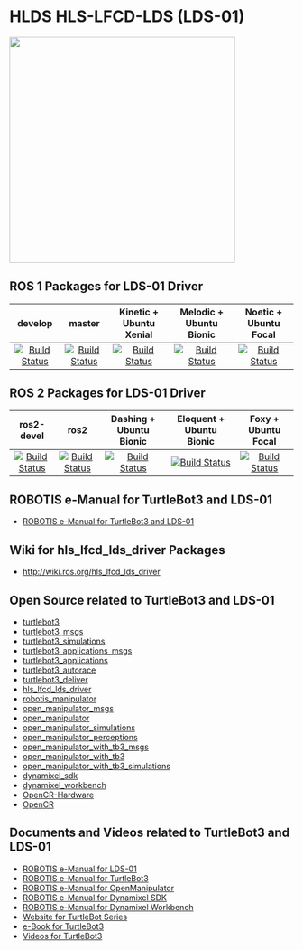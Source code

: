 # HLDS HLS-LFCD-LDS (LDS-01)
<img src="http://emanual.robotis.com/assets/images/platform/turtlebot3/appendix_lds/lds.png" width="400">

## ROS 1 Packages for LDS-01 Driver
|develop|master|Kinetic + Ubuntu Xenial|Melodic + Ubuntu Bionic|Noetic + Ubuntu Focal|
|:---:|:---:|:---:|:---:|:---:|
|[![Build Status](https://travis-ci.org/ROBOTIS-GIT/hls_lfcd_lds_driver.svg?branch=develop)](https://travis-ci.org/ROBOTIS-GIT/hls_lfcd_lds_driver)|[![Build Status](https://travis-ci.org/ROBOTIS-GIT/hls_lfcd_lds_driver.svg?branch=master)](https://travis-ci.org/ROBOTIS-GIT/hls_lfcd_lds_driver)|[![Build Status](https://travis-ci.org/ROBOTIS-GIT/hls_lfcd_lds_driver.svg?branch=kinetic-devel)](https://travis-ci.org/ROBOTIS-GIT/hls_lfcd_lds_driver)|[![Build Status](https://travis-ci.org/ROBOTIS-GIT/hls_lfcd_lds_driver.svg?branch=melodic-devel)](https://travis-ci.org/ROBOTIS-GIT/hls_lfcd_lds_driver)|[![Build Status](https://travis-ci.org/ROBOTIS-GIT/hls_lfcd_lds_driver.svg?branch=noetic-devel)](https://travis-ci.org/ROBOTIS-GIT/hls_lfcd_lds_driver)|

## ROS 2 Packages for LDS-01 Driver
|ros2-devel|ros2|Dashing + Ubuntu Bionic|Eloquent + Ubuntu Bionic|Foxy + Ubuntu Focal|
|:---:|:---:|:---:|:---:|:---:|
|[![Build Status](https://travis-ci.org/ROBOTIS-GIT/hls_lfcd_lds_driver.svg?branch=ros2-devel)](https://travis-ci.org/ROBOTIS-GIT/hls_lfcd_lds_driver)|[![Build Status](https://travis-ci.org/ROBOTIS-GIT/hls_lfcd_lds_driver.svg?branch=ros2)](https://travis-ci.org/ROBOTIS-GIT/hls_lfcd_lds_driver)|[![Build Status](https://travis-ci.org/ROBOTIS-GIT/hls_lfcd_lds_driver.svg?branch=dashing-devel)](https://travis-ci.org/ROBOTIS-GIT/hls_lfcd_lds_driver)|[![Build Status](https://travis-ci.org/ROBOTIS-GIT/hls_lfcd_lds_driver.svg?branch=eloquent-devel)](https://travis-ci.org/ROBOTIS-GIT/hls_lfcd_lds_driver)|[![Build Status](https://travis-ci.org/ROBOTIS-GIT/hls_lfcd_lds_driver.svg?branch=foxy-devel)](https://travis-ci.org/ROBOTIS-GIT/hls_lfcd_lds_driver)|

## ROBOTIS e-Manual for TurtleBot3 and LDS-01
- [ROBOTIS e-Manual for TurtleBot3 and LDS-01](http://turtlebot3.robotis.com/)

## Wiki for hls_lfcd_lds_driver Packages
- http://wiki.ros.org/hls_lfcd_lds_driver

## Open Source related to TurtleBot3 and LDS-01
- [turtlebot3](https://github.com/ROBOTIS-GIT/turtlebot3)
- [turtlebot3_msgs](https://github.com/ROBOTIS-GIT/turtlebot3_msgs)
- [turtlebot3_simulations](https://github.com/ROBOTIS-GIT/turtlebot3_simulations)
- [turtlebot3_applications_msgs](https://github.com/ROBOTIS-GIT/turtlebot3_applications_msgs)
- [turtlebot3_applications](https://github.com/ROBOTIS-GIT/turtlebot3_applications)
- [turtlebot3_autorace](https://github.com/ROBOTIS-GIT/turtlebot3_autorace)
- [turtlebot3_deliver](https://github.com/ROBOTIS-GIT/turtlebot3_deliver)
- [hls_lfcd_lds_driver](https://github.com/ROBOTIS-GIT/hls_lfcd_lds_driver)
- [robotis_manipulator](https://github.com/ROBOTIS-GIT/robotis_manipulator)
- [open_manipulator_msgs](https://github.com/ROBOTIS-GIT/open_manipulator_msgs)
- [open_manipulator](https://github.com/ROBOTIS-GIT/open_manipulator)
- [open_manipulator_simulations](https://github.com/ROBOTIS-GIT/open_manipulator_simulations)
- [open_manipulator_perceptions](https://github.com/ROBOTIS-GIT/open_manipulator_perceptions)
- [open_manipulator_with_tb3_msgs](https://github.com/ROBOTIS-GIT/open_manipulator_with_tb3_msgs)
- [open_manipulator_with_tb3](https://github.com/ROBOTIS-GIT/open_manipulator_with_tb3)
- [open_manipulator_with_tb3_simulations](https://github.com/ROBOTIS-GIT/open_manipulator_with_tb3_simulations)
- [dynamixel_sdk](https://github.com/ROBOTIS-GIT/DynamixelSDK)
- [dynamixel_workbench](https://github.com/ROBOTIS-GIT/dynamixel-workbench)
- [OpenCR-Hardware](https://github.com/ROBOTIS-GIT/OpenCR-Hardware)
- [OpenCR](https://github.com/ROBOTIS-GIT/OpenCR)

## Documents and Videos related to TurtleBot3 and LDS-01
- [ROBOTIS e-Manual for LDS-01](http://emanual.robotis.com/docs/en/platform/turtlebot3/appendix_lds_01)
- [ROBOTIS e-Manual for TurtleBot3](http://turtlebot3.robotis.com/)
- [ROBOTIS e-Manual for OpenManipulator](http://emanual.robotis.com/docs/en/platform/openmanipulator/)
- [ROBOTIS e-Manual for Dynamixel SDK](http://emanual.robotis.com/docs/en/software/dynamixel/dynamixel_sdk/overview/)
- [ROBOTIS e-Manual for Dynamixel Workbench](http://emanual.robotis.com/docs/en/software/dynamixel/dynamixel_workbench/)
- [Website for TurtleBot Series](http://www.turtlebot.com/)
- [e-Book for TurtleBot3](https://community.robotsource.org/t/download-the-ros-robot-programming-book-for-free/51/)
- [Videos for TurtleBot3 ](https://www.youtube.com/playlist?list=PLRG6WP3c31_XI3wlvHlx2Mp8BYqgqDURU)
